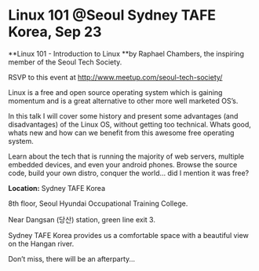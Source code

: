 Linux 101 @Seoul Sydney TAFE Korea, Sep 23
==========================================

**Linux 101 - Introduction to Linux **by Raphael Chambers, the inspiring
member of the Seoul Tech Society. 

RSVP to this event at <http://www.meetup.com/seoul-tech-society/>

Linux is a free and open source operating system which is gaining
momentum and is a great alternative to other more well marketed OS’s. 

In this talk I will cover some history and present some advantages (and
disadvantages) of the Linux OS, without getting too technical. Whats
good, whats new and how can we benefit from this awesome free operating
system. 

Learn about the tech that is running the majority of web servers,
multiple embedded devices, and even your android phones. Browse the
source code, build your own distro, conquer the world… did I mention it
was free? 

**Location:** Sydney TAFE Korea

8th floor, Seoul Hyundai Occupational Training College.

Near Dangsan (당산) station, green line exit 3. 

Sydney TAFE Korea provides us a comfortable space with a beautiful view
on the Hangan river.

Don’t miss, there will be an afterparty…


